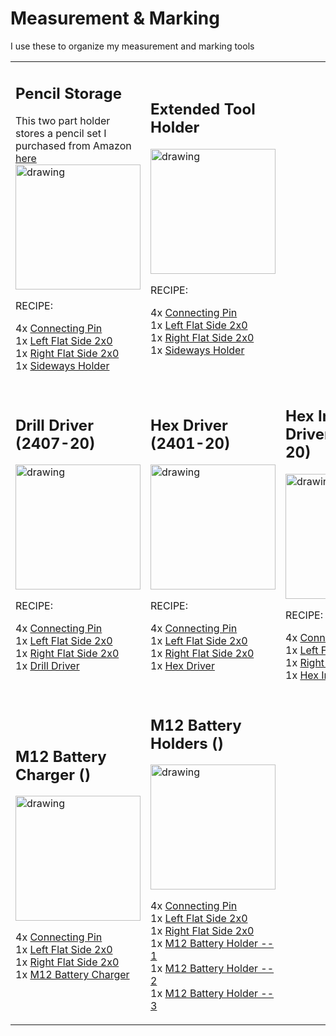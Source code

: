 # Measurement & Marking

I use these to organize my measurement and marking tools

<table>
<tr>
<td>

## Pencil Storage

This two part holder stores a pencil set I purchased from Amazon [here](https://amzn.to/3VpAreI)
<img src="pencils.jpeg" alt="drawing" width="200"/>

RECIPE:

4x [Connecting Pin](../DDD/4x10x8mm%20Pin.stl)<br>
1x [Left Flat Side 2x0](../DDD/FlatSides/2x0%20Flat%20Left.stl)<br>
1x [Right Flat Side 2x0](../DDD/FlatSides/2x0%20Flat%20Right.stl)<br>
1x [Sideways Holder](https://github.com/aderusha/DDD-Printable-Wall-Control-System/blob/main/Centerpieces/Tool_hooks/2x1_Milwaukee_M12_tool_holder_straight.stl)

</td>
<td>

## Extended Tool Holder
<img src="M12HolderStraight.png" alt="drawing" width="200"/>

RECIPE:

4x [Connecting Pin](../DDD/4x10x8mm%20Pin.stl)<br>
1x [Left Flat Side 2x0](../DDD/FlatSides/2x0%20Flat%20Left.stl)<br>
1x [Right Flat Side 2x0](../DDD/FlatSides/2x0%20Flat%20Right.stl)<br>
1x [Sideways Holder](https://github.com/aderusha/DDD-Printable-Wall-Control-System/blob/main/Centerpieces/Tool_hooks/2x1_Milwaukee_M12_tool_holder_straight.stl)
</td>
</tr>

<tr>
<td>

## Drill Driver (2407-20)
<img src="DrillDriver.jpg" alt="drawing" width="200"/>

RECIPE: 

4x [Connecting Pin](../DDD/4x10x8mm%20Pin.stl)<br>
1x [Left Flat Side 2x0](../DDD/FlatSides/2x0%20Flat%20Left.stl)<br>
1x [Right Flat Side 2x0](../DDD/FlatSides/2x0%20Flat%20Right.stl)<br>
1x [Drill Driver](Drill&#32;Driver.stl)

</td>
<td>
    
## Hex Driver (2401-20)
<img src="HexDriver.jpg" alt="drawing" width="200"/>

RECIPE: 

4x [Connecting Pin](../DDD/4x10x8mm%20Pin.stl)<br>
1x [Left Flat Side 2x0](../DDD/FlatSides/2x0%20Flat%20Left.stl)<br>
1x [Right Flat Side 2x0](../DDD/FlatSides/2x0%20Flat%20Right.stl)<br>
1x [Hex Driver](Hex&#32;Driver.stl)

</td>
<td>

## Hex Impact Driver (2462-20)
<img src="HexImpactDriver.jpeg" alt="drawing" width="200"/>

RECIPE: 

4x [Connecting Pin](../DDD/4x10x8mm%20Pin.stl)<br>
1x [Left Flat Side 2x0](../DDD/FlatSides/2x0%20Flat%20Left.stl)<br>
1x [Right Flat Side 2x0](../DDD/FlatSides/2x0%20Flat%20Right.stl)<br>
1x [Hex Impact Driver](Hex&#32;Impact.stl)

</td>
</tr>
<tr>
<td>
        
## M12 Battery Charger ()
<img src="M12&#32;Charger.jpg" alt="drawing" width="200"/>

4x [Connecting Pin](../DDD/4x10x8mm%20Pin.stl)<br>
1x [Left Flat Side 2x0](../DDD/FlatSides/2x0%20Flat%20Left.stl)<br>
1x [Right Flat Side 2x0](../DDD/FlatSides/2x0%20Flat%20Right.stl)<br>
1x [M12 Battery Charger](https://github.com/aderusha/DDD-Printable-Wall-Control-System/blob/main/Centerpieces/Tool_hooks/4x3%20Milwaukee%20M12%20Charger.stl)

</td>
<td>
    
## M12 Battery Holders ()
<img src="M12Batteries.png" alt="drawing" width="200"/>

4x [Connecting Pin](../DDD/4x10x8mm%20Pin.stl)<br>
1x [Left Flat Side 2x0](../DDD/FlatSides/2x0%20Flat%20Left.stl)<br>
1x [Right Flat Side 2x0](../DDD/FlatSides/2x0%20Flat%20Right.stl)<br>
1x [M12 Battery Holder -- 1](https://github.com/aderusha/DDD-Printable-Wall-Control-System/blob/main/Centerpieces/Tool_hooks/2x2_milwaukee_M12_battery_x1.stl)<br>
1x [M12 Battery Holder -- 2](https://github.com/aderusha/DDD-Printable-Wall-Control-System/blob/main/Centerpieces/Tool_hooks/2x5_milwaukee_M12_battery_x2.stl)<br>
1x [M12 Battery Holder -- 3](https://github.com/aderusha/DDD-Printable-Wall-Control-System/blob/main/Centerpieces/Tool_hooks/2x8_milwaukee_M12_battery_x3.stl)<br>

</td>
</tr>
</table>

